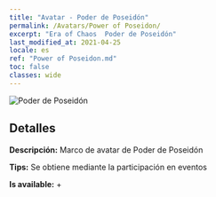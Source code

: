 ```yaml
---
title: "Avatar - Poder de Poseidón"
permalink: /Avatars/Power of Poseidon/
excerpt: "Era of Chaos  Poder de Poseidón"
last_modified_at: 2021-04-25
locale: es
ref: "Power of Poseidon.md"
toc: false
classes: wide
---
```

 ![Poder de Poseidón](/images/a/avatarFrame_82.png)

## Detalles

 **Descripción:** Marco de avatar de Poder de Poseidón 

 **Tips:** Se obtiene mediante la participación en eventos 

 **Is available:**  + 

